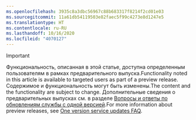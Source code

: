 ```yaml
---
ms.openlocfilehash: 3935c8a3dbc56967c88b683317f8214f2cd01e03
ms.sourcegitcommit: 11a61db54119503e82faec5f99c4273e8d1247e5
ms.translationtype: HT
ms.contentlocale: ru-RU
ms.lasthandoff: 10/16/2020
ms.locfileid: "4070127"
---
```

> [!IMPORTANT]
> <span data-ttu-id="fe81d-101">Функциональность, описанная в этой статье, доступна определенным пользователям в рамках предварительного выпуска.</span><span class="sxs-lookup"><span data-stu-id="fe81d-101">Functionality noted in this article is available to targeted users as part of a preview release.</span></span> <span data-ttu-id="fe81d-102">Содержимое и функциональность могут быть изменены.</span><span class="sxs-lookup"><span data-stu-id="fe81d-102">The content and the functionality are subject to change.</span></span> <span data-ttu-id="fe81d-103">Дополнительные сведения о предварительных выпусках см. в разделе [Вопросы и ответы по обновлениям службы с одной версией](https://docs.microsoft.com/dynamics365/unified-operations/fin-and-ops/get-started/one-version).</span><span class="sxs-lookup"><span data-stu-id="fe81d-103">For more information about preview releases, see [One version service updates FAQ](https://docs.microsoft.com/dynamics365/unified-operations/fin-and-ops/get-started/one-version).</span></span>
